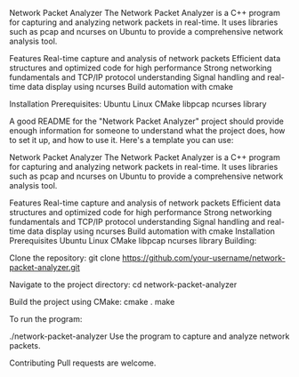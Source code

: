 Network Packet Analyzer
The Network Packet Analyzer is a C++ program for capturing and analyzing network packets in real-time. It uses libraries such as pcap and ncurses on Ubuntu to provide a comprehensive network analysis tool.

Features
Real-time capture and analysis of network packets
Efficient data structures and optimized code for high performance
Strong networking fundamentals and TCP/IP protocol understanding
Signal handling and real-time data display using ncurses
Build automation with cmake


Installation
Prerequisites:
Ubuntu Linux
CMake
libpcap
ncurses library


A good README for the "Network Packet Analyzer" project should provide enough information for someone to understand what the project does, how to set it up, and how to use it. Here's a template you can use:

Network Packet Analyzer
The Network Packet Analyzer is a C++ program for capturing and analyzing network packets in real-time. It uses libraries such as pcap and ncurses on Ubuntu to provide a comprehensive network analysis tool.

Features
Real-time capture and analysis of network packets
Efficient data structures and optimized code for high performance
Strong networking fundamentals and TCP/IP protocol understanding
Signal handling and real-time data display using ncurses
Build automation with cmake
Installation
Prerequisites
Ubuntu Linux
CMake
libpcap
ncurses library
Building:

Clone the repository:
git clone https://github.com/your-username/network-packet-analyzer.git

Navigate to the project directory:
cd network-packet-analyzer

Build the project using CMake:
cmake .
make

To run the program:

./network-packet-analyzer
Use the program to capture and analyze network packets.

Contributing
Pull requests are welcome.

